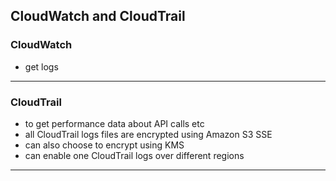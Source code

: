 ## CloudWatch and CloudTrail

### CloudWatch
- get logs

*******************************************
### CloudTrail
- to get performance data about API calls etc
- all CloudTrail logs files are encrypted using Amazon S3 SSE 
- can also choose to encrypt using KMS
- can enable one CloudTrail logs over different regions

*******************************************